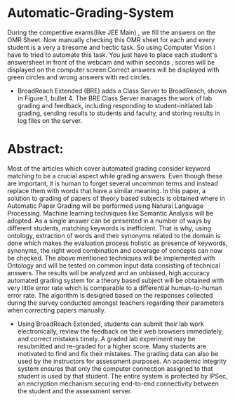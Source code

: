 # Automatic-Grading-System
During the competitive exams(like JEE Main) , we fill the answers on the OMR Sheet. Now manually checking this OMR sheet for each and every student is a very a tiresome and hectic task. So using Computer Vision i have to tried to automate this task. You just have to place each student's answersheet in front of the webcam and within seconds , scores will be displayed on the computer screen.Correct answers will be displayed with green circles and wrong answers with red circles.
- BroadReach Extended (BRE) adds a Class Server to BroadReach, shown in Figure 1, bullet 4.
The BRE Class Server manages the work of lab grading and feedback, including responding to
student-initiated lab grading, sending results to students and faculty, and storing results in log
files on the server.
# Abstract:
Most of the articles which cover automated grading consider keyword matching to be a crucial aspect while grading answers. Even though these are important, it is human to forget several uncommon terms and instead replace them with words that have a similar meaning. In this paper, a solution to grading of papers of theory based subjects is obtained where in Automatic Paper Grading will be performed using Natural Language Processing. Machine learning techniques like Semantic Analysis will be adopted. As a single answer can be presented in a number of ways by different students, matching keywords is inefficient. That is why, using ontology, extraction of words and their synonyms related to the domain is done which makes the evaluation process holistic as presence of keywords, synonyms, the right word combination and coverage of concepts can now be checked. The above mentioned techniques will be implemented with Ontology and will be tested on common input data consisting of technical answers. 
The results will be analyzed and an unbiased, high accuracy automated grading system for a theory based subject will be obtained with very little error rate which is comparable to a differential human-to-human error rate. The algorithm is designed based on the responses collected during the survey conducted amongst teachers regarding their parameters when correcting papers manually.
- Using BroadReach Extended, students can submit their lab work electronically, review the
feedback on their web browsers immediately, and correct mistakes timely. A graded lab
experiment may be resubmitted and re-graded for a higher score. Many students are motivated to
find and fix their mistakes. The grading data can also be used by the instructors for assessment
purposes. An academic integrity system ensures that only the computer connection assigned to
that student is used by that student. The entire system is protected by IPSec, an encryption
mechanism securing end-to-end connectivity between the student and the assessment server.
